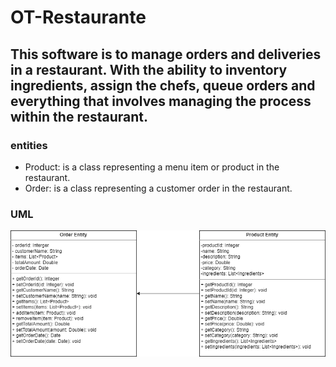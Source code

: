 # OT-Restaurante

## This software is to manage orders and deliveries in a restaurant. With the ability to inventory ingredients, assign the chefs, queue orders and everything that involves managing the process within the restaurant.

### entities

* Product: is a class representing a menu item or product in the restaurant.
* Order: is a class representing a customer order in the restaurant.

### UML

![UML](images/2.orderEntity_UML.png)

